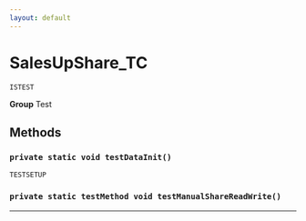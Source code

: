 ```yaml
---
layout: default
---
```

# SalesUpShare_TC

`ISTEST`



**Group** Test

## Methods
### `private static void testDataInit()`

`TESTSETUP`
### `private static testMethod void testManualShareReadWrite()`
---
